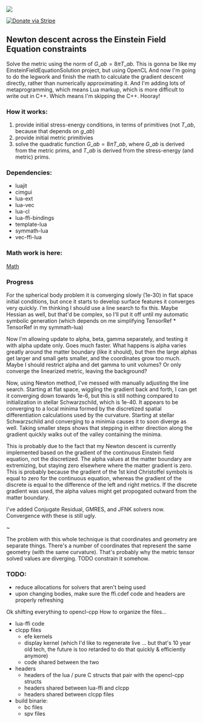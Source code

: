 ![](https://cdn.rawgit.com/thenumbernine/efesoln-cl-lua/master/images/pic.png)

[![Donate via Stripe](https://img.shields.io/badge/Donate-Stripe-green.svg)](https://buy.stripe.com/00gbJZ0OdcNs9zi288)<br>

## Newton descent across the Einstein Field Equation constraints

Solve the metric using the norm of $G\_{ab} = 8 \pi T\_{ab}$.
This is gonna be like my EinsteinFieldEquationSolution project, but using OpenCL
And now I'm going to do the legwork and finish the math to calculate the gradient descent directly, rather than numerically approximating it.
And I'm adding lots of metaprogramming, which means Lua markup, which is more difficult to write out in C++.
Which means I'm skipping the C++.  Hooray!

### How it works:

1. provide initial stress-energy conditions, in terms of primitives (not $T\_{ab}$, because that depends on $g\_{ab}$)
2. provide initial metric primitivies
3. solve the quadratic function $G\_{ab} = 8 \pi T\_{ab}$, where $G\_{ab}$ is derived from the metric prims, and $T\_{ab}$ is derived from the stress-energy (and metric) prims.

### Dependencies:

* luajit
* cimgui
* lua-ext
* lua-vec
* lua-cl
* lua-ffi-bindings
* template-lua
* symmath-lua
* vec-ffi-lua

### Math work is here:

[Math](https://htmlpreview.github.io/?https://github.com/thenumbernine/efesoln-cl-lua/blob/master/efe.html)

### Progress

For the spherical body problem it is converging slowly (1e-30) in flat space initial conditions,
but once it starts to develop surface features it converges very quickly.
I'm thinking I should use a line search to fix this.  Maybe Hessian as well, but that'd be complex, so I'll put it off until my automatic symbolic generation (which depends on me simplifying TensorRef * TensorRef in my symmath-lua)

Now I'm allowing update to alpha, beta, gamma separately, and testing it with alpha update only.  Goes much faster.
What happens is alpha varies greatly around the matter boundary (like it should), but then the large alphas get larger and small gets smaller, and the coordinates grow too much.
Maybe I should restrict alpha and det gamma to unit volumes?  Or only converge the linearized metric, leaving the background?

Now, using Newton method, I've messed with manually adjusting the line search.  Starting at flat space, wiggling the gradient back and forth, I can get it converging down towards 1e-6, but this is still nothing compared to initialization in stellar Schwarzschild, which is 1e-40.
It appears to be converging to a local minima formed by the discretized spatial differentiation calculations used by the curvature.
Starting at stellar Schwarzschild and converging to a minimia causes it to soon diverge as well.
Taking smaller steps shows that stepping in either direction along the gradient quickly walks out of the valley containing the minima.

This is probably due to the fact that my Newton descent is currently implemented based on the gradient of the continuous Einstein field equation, not the discretized.
The alpha values at the matter boundary are extremizing, but staying zero elsewhere where the matter gradient is zero.
This is probably because the gradient of the 1st kind Christoffel symbols is equal to zero for the continuous equation,
whereas the gradient of the discrete is equal to the difference of the left and right metrics.
If the discrete gradient was used, the alpha values might get propogated outward from the matter boundary. 

I've added Conjugate Residual, GMRES, and JFNK solvers now. Convergence with these is still ugly.

~

The problem with this whole technique is that coordinates and geometry are separate things.
There's a number of coordinates that represent the same geometry (with the same curvature).
That's probably why the metric tensor solved values are diverging.
TODO constrain it somehow.

### TODO:

* reduce allocations for solvers that aren't being used
* upon changing bodies, make sure the ffi.cdef code and headers are properly refreshing


Ok shifting everything to opencl-cpp
How to organize the files...
- lua-ffi code
- clcpp files
	- efe kernels
	- display kernel (which I'd like to regenerate live ... but that's 10 year old tech, the future is too retarded to do that quickly & efficiently anymore)
	- code shared between the two
- headers
	- headers of the lua / pure C structs that pair with the opencl-cpp structs
	- headers shared between lua-ffi and clcpp
	- headers shared between clcpp files
- build binarie:
	- bc files
	- spv files
